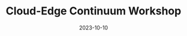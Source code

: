 ---
layout: default
modal-id: 2
date: 2023-10-10
title: Cloud-Edge Continuum Workshop
img: CEC_Workshop_2023.png
alt: CloudStars Kick-off
project-date: October 2023
description:  Cloud-Edge Continuum workshop (CEC23) 
---